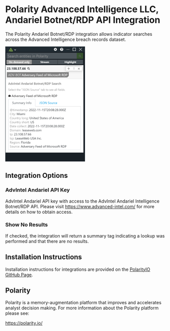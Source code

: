 # Polarity Advanced Intelligence LLC, Andariel Botnet/RDP API Integration

The Polarity Andariel Botnet/RDP integration allows indicator searches across the Advanced Intelligence breach records dataset.

<img src="images/overlay.png" width="50%">

## Integration Options 

### AdvIntel Andariel API Key
AdvIntel Andariel API key with access to the AdvIntel Andariel Intelligence Botnet/RDP API. Please visit https://www.advanced-intel.com/ for more details on how to obtain access.

### Show No Results
If checked, the integration will return a summary tag indicating a lookup was performed and that there are no results.

## Installation Instructions

Installation instructions for integrations are provided on the [PolarityIO GitHub Page](https://polarityio.github.io/).

## Polarity

Polarity is a memory-augmentation platform that improves and accelerates analyst decision making.  For more information about the Polarity platform please see:

https://polarity.io/
